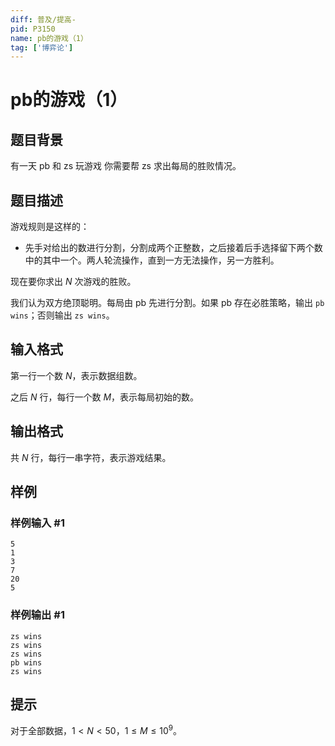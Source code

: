 ```yaml
---
diff: 普及/提高-
pid: P3150
name: pb的游戏（1）
tag: ['博弈论']
---
```

# pb的游戏（1）
## 题目背景

有一天 pb 和 zs 玩游戏  你需要帮 zs 求出每局的胜败情况。

## 题目描述

游戏规则是这样的：

- 先手对给出的数进行分割，分割成两个正整数，之后接着后手选择留下两个数中的其中一个。两人轮流操作，直到一方无法操作，另一方胜利。

现在要你求出 $N$ 次游戏的胜败。

我们认为双方绝顶聪明。每局由 pb 先进行分割。如果 pb 存在必胜策略，输出 `pb wins`；否则输出 `zs wins`。

## 输入格式

第一行一个数 $N$，表示数据组数。

之后 $N$ 行，每行一个数 $M$，表示每局初始的数。

## 输出格式

共 $N$ 行，每行一串字符，表示游戏结果。

## 样例

### 样例输入 #1
```
5
1
3
7
20
5
```
### 样例输出 #1
```
zs wins
zs wins
zs wins
pb wins
zs wins

```
## 提示

对于全部数据，$1<N<50$，$1\le M\le 10^9$。

